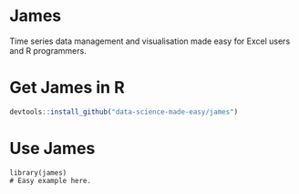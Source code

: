 # James
Time series data management and visualisation made easy for Excel users and R programmers.

# Get James in R

``` R
devtools::install_github("data-science-made-easy/james")
```

# Use James

```
library(james)
# Easy example here.
```
